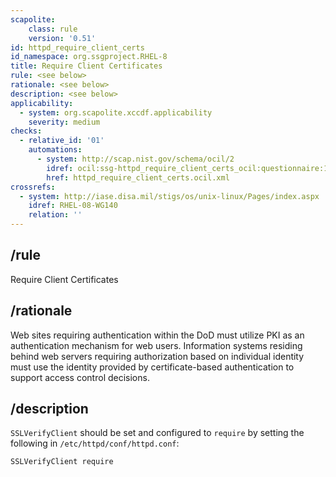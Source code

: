 ```yaml
---
scapolite:
    class: rule
    version: '0.51'
id: httpd_require_client_certs
id_namespace: org.ssgproject.RHEL-8
title: Require Client Certificates
rule: <see below>
rationale: <see below>
description: <see below>
applicability:
  - system: org.scapolite.xccdf.applicability
    severity: medium
checks:
  - relative_id: '01'
    automations:
      - system: http://scap.nist.gov/schema/ocil/2
        idref: ocil:ssg-httpd_require_client_certs_ocil:questionnaire:1
        href: httpd_require_client_certs.ocil.xml
crossrefs:
  - system: http://iase.disa.mil/stigs/os/unix-linux/Pages/index.aspx
    idref: RHEL-08-WG140
    relation: ''
---
```



## /rule

Require Client Certificates

## /rationale

Web
sites requiring authentication within the DoD must utilize PKI as an
authentication mechanism for web users. Information systems residing
behind web servers requiring authorization based on individual identity
must use the identity provided by certificate-based authentication to
support access control decisions.

## /description

`SSLVerifyClient`
should be set and configured to `require` by setting the following in
`/etc/httpd/conf/httpd.conf`:

``` 
SSLVerifyClient require
```
